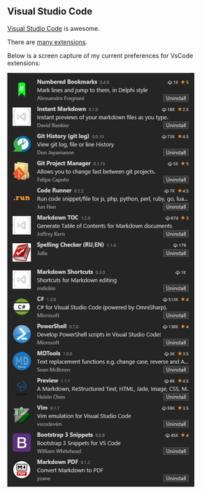 ## Visual Studio Code
[Visual Studio Code][1] is awesome. 

There are [many extensions][2].

Below is a screen capture of my current preferences for VsCode extensions:

<img src="/img/vsCodeExtensions.png" />

[1]: https://code.visualstudio.com
[2]: https://marketplace.visualstudio.com/vscode/All%20categories?sortBy=Downloads
